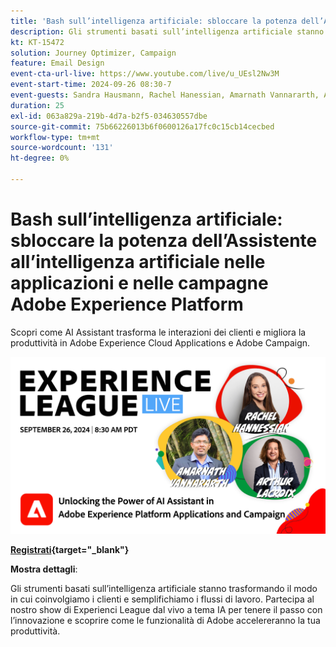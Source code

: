 ```yaml
---
title: 'Bash sull’intelligenza artificiale: sbloccare la potenza dell’Assistente all’intelligenza artificiale nelle applicazioni e nelle campagne Adobe Experience Platform'
description: Gli strumenti basati sull’intelligenza artificiale stanno trasformando il modo in cui coinvolgiamo i clienti e semplifichiamo i flussi di lavoro. Partecipa al nostro webinar live sugli Experienci League a tema IA per tenere il passo con l’innovazione e scoprire come le funzionalità di Adobe accelereranno la tua produttività. 
kt: KT-15472
solution: Journey Optimizer, Campaign
feature: Email Design
event-cta-url-live: https://www.youtube.com/live/u_UEsl2Nw3M
event-start-time: 2024-09-26 08:30-7
event-guests: Sandra Hausmann, Rachel Hanessian, Amarnath Vannararth, Arthur Lacroix
duration: 25
exl-id: 063a829a-219b-4d7a-b2f5-034630557dbe
source-git-commit: 75b66226013b6f0600126a17fc0c15cb14cecbed
workflow-type: tm+mt
source-wordcount: '131'
ht-degree: 0%

---
```


# Bash sull’intelligenza artificiale: sbloccare la potenza dell’Assistente all’intelligenza artificiale nelle applicazioni e nelle campagne Adobe Experience Platform

Scopri come AI Assistant trasforma le interazioni dei clienti e migliora la produttività in Adobe Experience Cloud Applications e Adobe Campaign. 

[![ExL LIVE 26 settembre 2024](/help/experience-league-live/episodes/assets/WebBanner-09-26-2024.png)](https://www.youtube.com/watch?v=J48CNmcV7wc)

**[Registrati](https://engage.adobe.com/ExpLeagueLive-240926.html){target="_blank"}**

**Mostra dettagli**:

Gli strumenti basati sull’intelligenza artificiale stanno trasformando il modo in cui coinvolgiamo i clienti e semplifichiamo i flussi di lavoro. Partecipa al nostro show di Experienci League dal vivo a tema IA per tenere il passo con l’innovazione e scoprire come le funzionalità di Adobe accelereranno la tua produttività.
